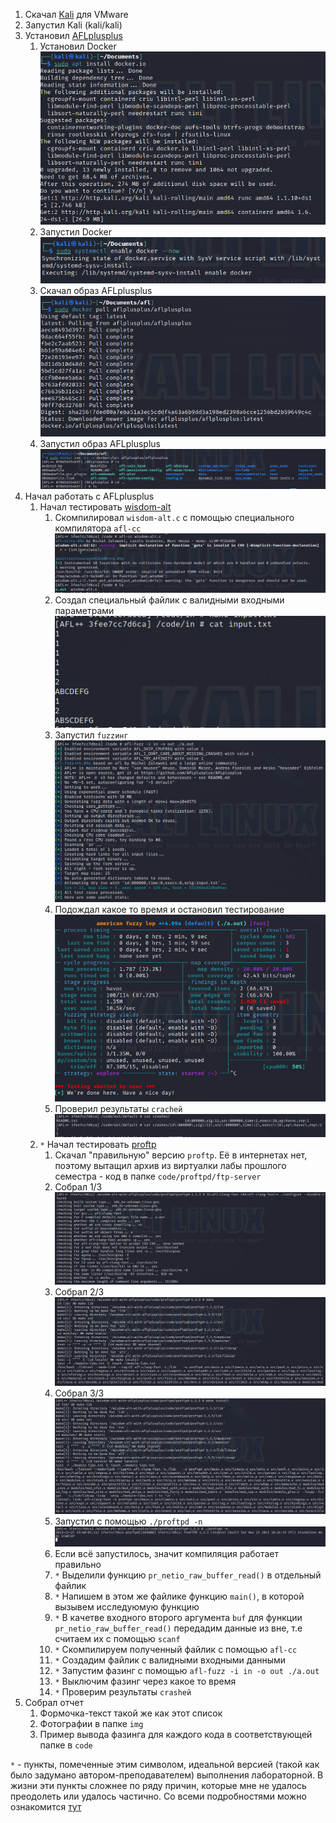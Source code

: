 1. Скачал [Kali](https://www.kali.org/get-kali/#kali-virtual-machines) для VMware
2. Запустил Kali (kali/kali)
3. Установил [AFLplusplus](https://github.com/AFLplusplus)
   1. Установил Docker ![img1](./img/docker1.png)
   2. Запустил Docker ![img2](./img/docker2.png)
   3. Скачал образ AFLplusplus ![img3](./img/docker3.png)
   4. Запустил образ AFLplusplus ![img4](./img/docker4.png)
4. Начал работать с AFLplusplus 
   1. Начал тестировать [wisdom-alt](https://github.com/KarenWest/softwareSecurity/blob/master/wisdom-alt.c)
      1. Скомпилировал `wisdom-alt.c` с помощью специального компилятора `afl-cc` ![img5](./img/afl1.png)
      2. Создал специальный файлик с валидными входными параметрами ![img6](./img/afl2.png)
      3. Запустил `fuzzинг` ![img7](./img/afl3.png)
      4. Подождал какое то время и остановил тестирование ![img8](./img/afl4.png)
      5. Проверил результаты `crachей` ![img9](./img/afl5.png)
   2. `*` Начал тестировать [proftp](http://www.proftpd.org) 
      1. Скачал "правильную" версию `proftp`. Её в интернетах нет, поэтому вытащил архив из виртуалки лабы прошлого семестра - код в папке `code/proftpd/ftp-server`
      2. Собрал 1/3 ![img12](./img/afl8.png)
      3. Собрал 2/3 ![img13](./img/afl9.png)
      4. Собрал 3/3 ![img14](./img/afl10.png)
      5. Запустил с помощью `./proftpd -n` ![img15](./img/afl11.png)
      6. Если всё запустилось, значит компиляция работает правильно
      7. `*` Выделили функцию `pr_netio_raw_buffer_read()` в отдельный файлик
      8. `*` Напишем в этом же файлике функцию `main()`, в которой вызывем исследуюмую функцию
      9. `*` В качетве входного второго аргумента `buf` для функции `pr_netio_raw_buffer_read()` передадим данные из вне, т.е считаем их с помощью `scanf`
      10. `*` Скомпилируем полученный файлик с помощью `afl-cc`
      11. `*` Создадим файлик с валидными входными данными
      12. `*` Запустим фазинг с помощью `afl-fuzz -i in -o out ./a.out`
      13. `*` Выключим фазинг через какое то время
      14. `*` Проверим результаты `crashей`
5. Собрал отчет
   1. Формочка-текст такой же как этот список
   2. Фотографии в папке `img`
   3. Пример вывода фазинга для каждого кода в соответствующей папке в `code`

`*` - пункты, помеченные этим символом, идеальной версией (такой как было задумано автором-преподавателем) выполнения лабораторной. В жизни эти 
пункты сложнее по ряду причин, которые мне не удалось преодолеть или удалось частично. Со всеми подробностями можно ознакомится [тут](troubleshooting/proftpd-trouble.md)